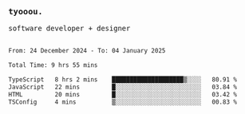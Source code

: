 <samp>
   <h3>tyooou.</h3>
   software developer + designer
   <br/><br/>
  <!--START_SECTION:waka-->

```txt
From: 24 December 2024 - To: 04 January 2025

Total Time: 9 hrs 55 mins

TypeScript   8 hrs 2 mins    ████████████████████▒░░░░   80.91 %
JavaScript   22 mins         █░░░░░░░░░░░░░░░░░░░░░░░░   03.84 %
HTML         20 mins         █░░░░░░░░░░░░░░░░░░░░░░░░   03.42 %
TSConfig     4 mins          ▒░░░░░░░░░░░░░░░░░░░░░░░░   00.83 %
```

<!--END_SECTION:waka-->
</samp>
